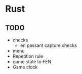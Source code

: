# Rust
## TODO
 - checks
    - en passant capture checks
 - menu
 - Repetition rule
 - game state to FEN
 - Game clock